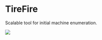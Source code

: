 # TireFire
Scalable tool for initial machine enumeration.

<img src ="https://drive.google.com/uc?id=1ZGGxL3cOSCYQVT3XQ_4-ofGfQLJiE7FS">
